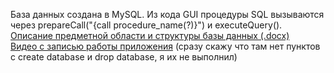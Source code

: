 База данных создана в MySQL.
Из кода GUI процедуры SQL вызываются через prepareCall("{call procedure_name(?)}") и executeQuery().  
[Описание предметной области и структуры базы данных (.docx)](https://github.com/PharrosTheVagabond/Db_Lab_3/blob/master/%D0%B1%D0%B4_%D0%BA%D1%80%D0%B8%D1%82%D0%B5%D1%80%D0%B8%D0%B8.docx)  
[Видео с записью работы приложения](https://github.com/PharrosTheVagabond/Db_Lab_3/blob/master/%D1%80%D0%B0%D0%B1%D0%BE%D1%82%D0%B0_%D0%BF%D1%80%D0%B8%D0%BB%D0%BE%D0%B6%D0%B5%D0%BD%D0%B8%D1%8F.mp4) (сразу скажу что там нет пунктов с create database и drop database, я их не выполнил)
